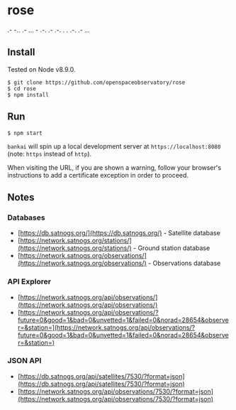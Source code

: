 # rose
.- -.. .- ... - .-. .- .-. . . .-. .- ...

## Install
Tested on Node v8.9.0.

```
$ git clone https://github.com/openspaceobservatory/rose
$ cd rose
$ npm install
```

## Run
```
$ npm start
```

`bankai` will spin up a local development server at `https://localhost:8080` (note: `https` instead of `http`).

When visiting the URL, if you are shown a warning, follow your browser's instructions to add a certificate exception in order to proceed.

## Notes

### Databases
- [https://db.satnogs.org/](https://db.satnogs.org/) - Satellite database
- [https://network.satnogs.org/stations/](https://network.satnogs.org/stations/) - Ground station database
- [https://network.satnogs.org/observations/](https://network.satnogs.org/observations/) - Observations database

### API Explorer
- [https://network.satnogs.org/api/observations/](https://network.satnogs.org/api/observations/)
- [https://network.satnogs.org/api/observations/?future=0&good=1&bad=0&unvetted=1&failed=0&norad=28654&observer=&station=](https://network.satnogs.org/api/observations/?future=0&good=1&bad=0&unvetted=1&failed=0&norad=28654&observer=&station=)

### JSON API
- [https://db.satnogs.org/api/satellites/7530/?format=json](https://db.satnogs.org/api/satellites/7530/?format=json)
- [https://network.satnogs.org/api/observations/7530/?format=json](https://network.satnogs.org/api/observations/7530/?format=json)
